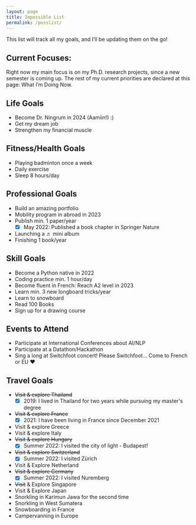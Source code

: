 ```yaml
---
layout: page
title: Impossible List
permalink: /posslist/
---
```


This list will track all my goals, and I’ll be updating them on the go!

## Current Focuses:
Right now my main focus is on my Ph.D. research projects, since a new semester is coming up.
The rest of my current priorities are declared at this page: What I’m Doing Now.

## Life Goals
- Become Dr. Ningrum in 2024 (Aamiin!) :)
- Get my dream job
- Strengthen my financial muscle

## Fitness/Health Goals
- Playing badminton once a week
- Daily exercise
- Sleep 8 hours/day

## Professional Goals
- Build an amazing portfolio
- Mobility program in abroad in 2023
- Publish min. 1 paper/year
  * [x] May 2022: Published a book chapter in Springer Nature
- Launching a ♬ mini album
- Finishing 1 book/year

## Skill Goals
- Become a Python native in 2022
- Coding practice min. 1 hour/day
- Become fluent in French: Reach A2 level in 2023
- Learn min. 3 new longboard tricks/year
- Learn to snowboard
- Read 100 Books
- Sign up for a drawing course

## Events to Attend
- Participate at International Conferences about AI/NLP
- Participate at a Datathon/Hackathon
- Sing a long at Switchfoot concert! Please Switchfoot... Come to French or EU ❤

## Travel Goals
- ~~Visit & explore Thailand~~
  * [x] 2019: I lived in Thailand for two years while pursuing my master's degree
- ~~Visit & explore France~~
  * [x] 2021: I have been living in France since December 2021
- Visit & explore Greece
- Visit & explore Italy
- ~~Visit & explore Hungary~~
  * [x] Summer 2022: I visited the city of light - Budapest!
- ~~Visit & explore Switzerland~~
  * [x] Summer 2022: I visited Zürich
- Visit & Explore Netherland
- ~~Visit & explore Germany~~
  * [x] Summer 2022: I visited Nuremberg
- ~~Visit~~ & Explore Singapore
- Visit & Explore Japan
- Snorkling in Karimun Jawa for the second time
- Snorkling in West Sumatera
- Snowboarding in France
- Campervanning in Europe

